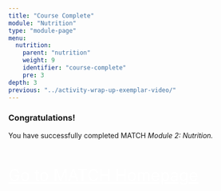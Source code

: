 ```yaml
---
title: "Course Complete"
module: "Nutrition"
type: "module-page"
menu:
  nutrition:
    parent: "nutrition"
    weight: 9
    identifier: "course-complete"
    pre: 3
depth: 3
previous: "../activity-wrap-up-exemplar-video/"
---
```

<div class="pageblock"><h3>Congratulations!</h3><p>You have successfully completed MATCH <i>Module 2: Nutrition.</i></p>

<p style="font-size: XX-large; padding-top: 20px;"><a class="btn btn-info" href="/." style="color: #fff;"><span class="glyphicon glyphicon-home"></span> Go to MATCH Homepage</a></p>

</div>
